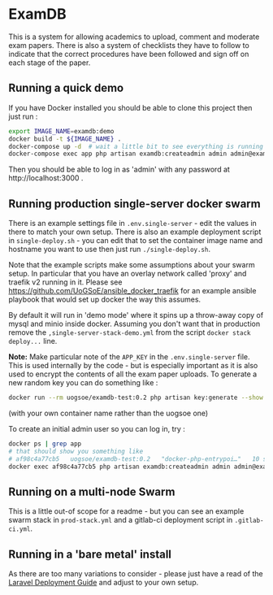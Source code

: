 # ExamDB

This is a system for allowing academics to upload, comment and moderate exam papers.  There is also a system of checklists they have to follow to indicate that the correct procedures have been followed and sign off on each stage of the paper.

## Running a quick demo

If you have Docker installed you should be able to clone this project then just run :
```bash
export IMAGE_NAME=examdb:demo
docker build -t ${IMAGE_NAME} .
docker-compose up -d  # wait a little bit to see everything is running
docker-compose exec app php artisan examdb:createadmin admin admin@example.com Admin Smith
```
Then you should be able to log in as 'admin' with any password at http://localhost:3000 .

## Running production single-server docker swarm

There is an example settings file in `.env.single-server` - edit the values in there to match your own setup.  There is also an example deployment script in `single-deploy.sh` - you can edit that to set the container image name and hostname you want to use then just run `./single-deploy.sh`.

Note that the example scripts make some assumptions about your swarm setup.  In particular that you have an overlay network called 'proxy' and traefik v2 running in it.  Please see https://github.com/UoGSoE/ansible_docker_traefik for an example ansible playbook that would set up docker the way this assumes.

By default it will run in 'demo mode' where it spins up a throw-away copy of mysql and minio inside docker.  Assuming you don't want that in production remove the `,single-server-stack-demo.yml` from the script `docker stack deploy...` line.

**Note:** Make particular note of the `APP_KEY` in the `.env.single-server` file.  This is used internally by the code - but is especially important as it is also used to encrypt the contents of all the exam paper uploads.  To generate a new random key you can do something like :
```bash
docker run --rm uogsoe/examdb-test:0.2 php artisan key:generate --show
```
(with your own container name rather than the uogsoe one)

To create an initial admin user so you can log in, try :
```bash
docker ps | grep app
# that should show you something like
# af98c4a77cb5   uogsoe/examdb-test:0.2   "docker-php-entrypoi…"   10 seconds ago
docker exec af98c4a77cb5 php artisan examdb:createadmin admin admin@example.com Admin Smith
```

## Running on a multi-node Swarm

This is a little out-of scope for a readme - but you can see an example swarm stack in `prod-stack.yml` and a gitlab-ci deployment script in `.gitlab-ci.yml`.

## Running in a 'bare metal' install

As there are too many variations to consider - please just have a read of the [Laravel Deployment Guide](https://laravel.com/docs/8.x/deployment) and adjust to your own setup.
